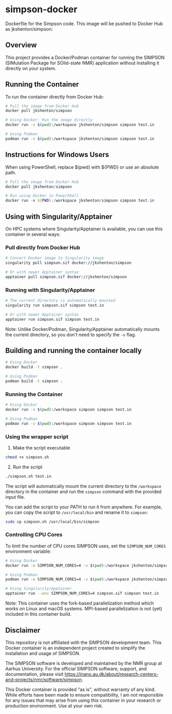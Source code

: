 # simpson-docker
Dockerfile for the Simpson code. This image will be pushed to Docker Hub as jkshenton/simpson:



## Overview
This project provides a Docker/Podman container for running the SIMPSON (SIMulation Package for SOlid-state NMR) application without installing it directly on your system.


## Running the Container

To run the container directly from Docker Hub:

```bash
# Pull the image from Docker Hub
docker pull jkshenton/simpson

# Using Docker: Run the image directly
docker run -v $(pwd):/workspace jkshenton/simpson simpson test.in

# Using Podman
podman run -v $(pwd):/workspace jkshenton/simpson simpson test.in
``` 

## Instructions for Windows Users

When using PowerShell, replace $(pwd) with ${PWD} or use an absolute path.

```powershell
# Pull the image from Docker Hub
docker pull jkshenton/simpson

# Run using Docker in PowerShell
docker run -v ${PWD}:/workspace jkshenton/simpson simpson test.in
```

## Using with Singularity/Apptainer

On HPC systems where Singularity/Apptainer is available, you can use this container in several ways:

### Pull directly from Docker Hub
```bash
# Convert Docker image to Singularity image
singularity pull simpson.sif docker://jkshenton/simpson

# Or with newer Apptainer syntax
apptainer pull simpson.sif docker://jkshenton/simpson
```

### Running with Singularity/Apptainer
```bash
# The current directory is automatically mounted
singularity run simpson.sif simpson test.in

# Or with newer Apptainer syntax
apptainer run simpson.sif simpson test.in
```

Note: Unlike Docker/Podman, Singularity/Apptainer automatically mounts the current directory, so you don't need to specify the `-v` flag.


## Building and running the container locally

```bash
# Using Docker
docker build -t simpson .

# Using Podman
podman build -t simpson .
```


### Running the Container

```bash
# Using Docker
docker run -v $(pwd):/workspace simpson simpson test.in

# Using Podman
podman run -v $(pwd):/workspace simpson simpson test.in

```

### Using the wrapper script

1. Make the script executable
```bash
chmod +x simpson.sh
```

2. Run the script
```bash
./simpson.sh test.in
```

The script will automatically mount the current directory to the `/workspace` directory in the container and run the `simpson` command with the provided input file.

You can add the script to your PATH to run it from anywhere. For example, you can copy the script to `/usr/local/bin` and rename it to `simpson`:
```bash
sudo cp simpson.sh /usr/local/bin/simpson
```


### Controlling CPU Cores

To limit the number of CPU cores SIMPSON uses, set the `SIMPSON_NUM_CORES` environment variable:

```bash
# Using Docker
docker run -e SIMPSON_NUM_CORES=4 -v $(pwd):/workspace jkshenton/simpson simpson test.in

# Using Podman
podman run -e SIMPSON_NUM_CORES=4 -v $(pwd):/workspace jkshenton/simpson simpson test.in

# Using Singularity/Apptainer
apptainer run --env SIMPSON_NUM_CORES=4 simpson.sif simpson test.in
```

Note: This container uses the fork-based parallelization method which works on Linux and macOS systems. MPI-based parallelization is not (yet) included in this container build.

## Disclaimer
This repository is not affiliated with the SIMPSON development team. This Docker container is an independent project created to simplify the installation and usage of SIMPSON.

The SIMPSON software is developed and maintained by the NMR group at Aarhus University. For the official SIMPSON software, support, and documentation, please visit https://inano.au.dk/about/research-centers-and-projects/nmr/software/simpson.

This Docker container is provided "as is", without warranty of any kind. While efforts have been made to ensure compatibility, I am not responsible for any issues that may arise from using this container in your research or production environment. Use at your own risk.